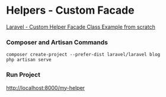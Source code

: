 # Helpers - Custom Facade

[Laravel - Custom Helper Facade Class Example from scratch](https://www.itsolutionstuff.com/post/laravel-5-custom-helper-facade-class-example-from-scratchexample.html)

### Composer and Artisan Commands
```shell script
composer create-project --prefer-dist laravel/laravel blog
php artisan serve
```

### Run Project
[http://localhost:8000/my-helper](http://localhost:8000/my-helper)
